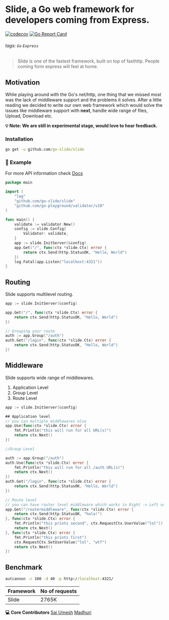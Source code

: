# Slide, a Go web framework for developers coming from Express. 

[![codecov](https://codecov.io/gh/go-slide/slide/branch/master/graph/badge.svg)](https://codecov.io/gh/go-slide/slide)
[![Go Report Card](https://goreportcard.com/badge/github.com/go-slide/slide)](https://goreportcard.com/report/github.com/go-slide/slide)

###### tags: `Go` `Express`

> Slide is one of the fastest framework, built on top of fasthttp. 
> People coming form express will feel at home. 


## Motivation
Whlie playing around with the Go's net/http, one thing that we missed most was the lack of middleware support and the problems it solves. After a little reading we decided to write our own web framework which would solve the issues like middleware support with **next**, handle wide range of files, Upload, Download etc.


**:bulb: **Note:** We are still in experimental stage, would love to hear feedback.**


### Installation
```cmd
go get -u github.com/go-slide/slide
```

### :rocket:  Example

For more API information check [Docs](https://goslide-framework.gitbook.io/slide/)

```go
package main

import (
	"log"
	"github.com/go-slide/slide"
	"github.com/go-playground/validator/v10"
)

func main() {
    validate := validator.New()
	config := slide.Config{
		Validator: validate,
	}
    app := slide.InitServer(&config)
    app.Get("/", func(ctx *slide.Ctx) error {
        return ctx.Send(http.StatusOK, "Hello, World")
    })
    log.Fatal(app.Listen("localhost:4321"))
}
```

## Routing

Slide supports multilevel routing.

```go
app := slide.InitServer(&config)

app.Get("/", func(ctx *slide.Ctx) error {
    return ctx.Send(http.StatusOK, "Hello, World")
})

// Grouping your route
auth := app.Group("/auth")
auth.Get("/login", func(ctx *slide.Ctx) error {
    return ctx.Send(http.StatusOK, "Hello, World")
})

```

## Middleware
Slide supports wide range of middlewares. 
1. Application Level
2. Group Level
3. Route Level

```go
app := slide.InitServer(&config)

## Application level
// you can multiple middlewares also
app.Use(func(ctx *slide.Ctx) error {
    fmt.Println("this will run for all URL(s)")
    return ctx.Next()
})

//Group Level

auth := app.Group("/auth")
auth.Use(func(ctx *slide.Ctx) error {
    fmt.Println("this will run for all /auth URL(s)")
    return ctx.Next()
})
auth.Get("/login", func(ctx *slide.Ctx) error {
    return ctx.Send(http.StatusOK, "Hello, World")
})

// Route level
// you can have router level middleware which works in Right -> Left or Bottom to Top
app.Get("/routermiddleware", func(ctx *slide.Ctx) error {
    return ctx.Send(http.StatusOK, "hola!")
}, func(ctx *slide.Ctx) error {
    fmt.Println("this prints second", ctx.RequestCtx.UserValue("lol"))
    return ctx.Next()
}, func(ctx *slide.Ctx) error {
    fmt.Println("this prints first")
    ctx.RequestCtx.SetUserValue("lol", "wtf")
    return ctx.Next()
})

```


## Benchmark

```cmd
autcannon -c 100 -d 40 -p http://localhost:4321/
```

| Framework | No of requests |
| -------- | -------- |
| Slide     | 2765K     |




**:computer: Core Contributors**
[Sai Umesh](https://twitter.com/saiumesh)
[Madhuri](https://twitter.com/pittalamadhuri)
